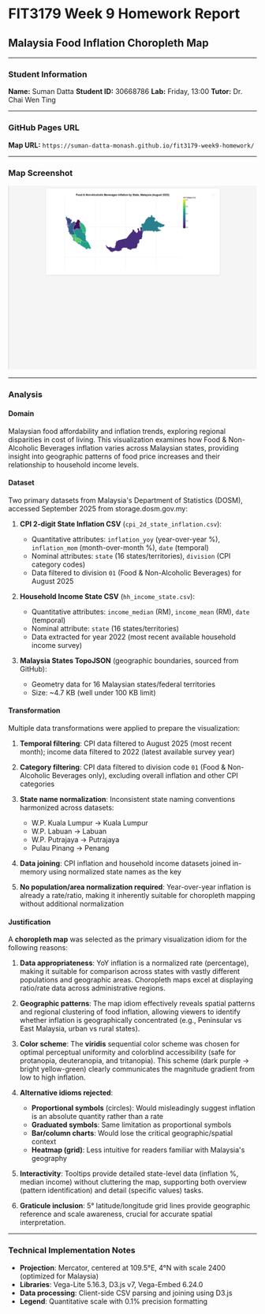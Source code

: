 # FIT3179 Week 9 Homework Report

## Malaysia Food Inflation Choropleth Map

---

### Student Information

**Name:** Suman Datta
**Student ID:** 30668786
**Lab:** Friday, 13:00
**Tutor:** Dr. Chai Wen Ting

---

### GitHub Pages URL

**Map URL:** `https://suman-datta-monash.github.io/fit3179-week9-homework/`

---

### Map Screenshot

![Malaysia Food Inflation Map](screenshot.png)

---

### Analysis

#### Domain

Malaysian food affordability and inflation trends, exploring regional disparities in cost of living. This visualization examines how Food & Non-Alcoholic Beverages inflation varies across Malaysian states, providing insight into geographic patterns of food price increases and their relationship to household income levels.

#### Dataset

Two primary datasets from Malaysia's Department of Statistics (DOSM), accessed September 2025 from storage.dosm.gov.my:

1. **CPI 2-digit State Inflation CSV** (`cpi_2d_state_inflation.csv`):

   - Quantitative attributes: `inflation_yoy` (year-over-year %), `inflation_mom` (month-over-month %), `date` (temporal)
   - Nominal attributes: `state` (16 states/territories), `division` (CPI category codes)
   - Data filtered to division `01` (Food & Non-Alcoholic Beverages) for August 2025

2. **Household Income State CSV** (`hh_income_state.csv`):

   - Quantitative attributes: `income_median` (RM), `income_mean` (RM), `date` (temporal)
   - Nominal attribute: `state` (16 states/territories)
   - Data extracted for year 2022 (most recent available household income survey)

3. **Malaysia States TopoJSON** (geographic boundaries, sourced from GitHub):
   - Geometry data for 16 Malaysian states/federal territories
   - Size: ~4.7 KB (well under 100 KB limit)

#### Transformation

Multiple data transformations were applied to prepare the visualization:

1. **Temporal filtering**: CPI data filtered to August 2025 (most recent month); income data filtered to 2022 (latest available survey year)

2. **Category filtering**: CPI data filtered to division code `01` (Food & Non-Alcoholic Beverages only), excluding overall inflation and other CPI categories

3. **State name normalization**: Inconsistent state naming conventions harmonized across datasets:

   - W.P. Kuala Lumpur → Kuala Lumpur
   - W.P. Labuan → Labuan
   - W.P. Putrajaya → Putrajaya
   - Pulau Pinang → Penang

4. **Data joining**: CPI inflation and household income datasets joined in-memory using normalized state names as the key

5. **No population/area normalization required**: Year-over-year inflation is already a rate/ratio, making it inherently suitable for choropleth mapping without additional normalization

#### Justification

A **choropleth map** was selected as the primary visualization idiom for the following reasons:

1. **Data appropriateness**: YoY inflation is a normalized rate (percentage), making it suitable for comparison across states with vastly different populations and geographic areas. Choropleth maps excel at displaying ratio/rate data across administrative regions.

2. **Geographic patterns**: The map idiom effectively reveals spatial patterns and regional clustering of food inflation, allowing viewers to identify whether inflation is geographically concentrated (e.g., Peninsular vs East Malaysia, urban vs rural states).

3. **Color scheme**: The **viridis** sequential color scheme was chosen for optimal perceptual uniformity and colorblind accessibility (safe for protanopia, deuteranopia, and tritanopia). This scheme (dark purple → bright yellow-green) clearly communicates the magnitude gradient from low to high inflation.

4. **Alternative idioms rejected**:

   - **Proportional symbols** (circles): Would misleadingly suggest inflation is an absolute quantity rather than a rate
   - **Graduated symbols**: Same limitation as proportional symbols
   - **Bar/column charts**: Would lose the critical geographic/spatial context
   - **Heatmap (grid)**: Less intuitive for readers familiar with Malaysia's geography

5. **Interactivity**: Tooltips provide detailed state-level data (inflation %, median income) without cluttering the map, supporting both overview (pattern identification) and detail (specific values) tasks.

6. **Graticule inclusion**: 5° latitude/longitude grid lines provide geographic reference and scale awareness, crucial for accurate spatial interpretation.

---

### Technical Implementation Notes

- **Projection**: Mercator, centered at 109.5°E, 4°N with scale 2400 (optimized for Malaysia)
- **Libraries**: Vega-Lite 5.16.3, D3.js v7, Vega-Embed 6.24.0
- **Data processing**: Client-side CSV parsing and joining using D3.js
- **Legend**: Quantitative scale with 0.1% precision formatting
